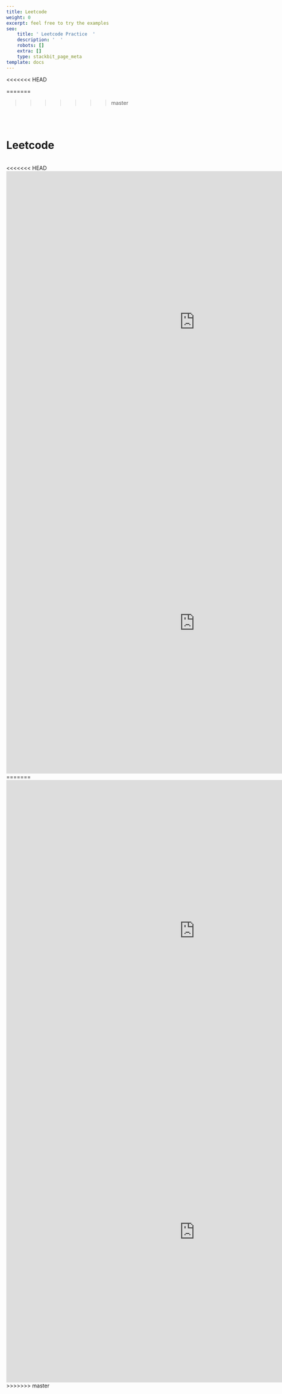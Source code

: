 ```yaml
---
title: Leetcode
weight: 0
excerpt: feel free to try the examples
seo:
    title: ' Leetcode Practice  '
    description: '  '
    robots: []
    extra: []
    type: stackbit_page_meta
template: docs
---
```


<<<<<<< HEAD

=======
>>>>>>> master
<br>
<br>
<h1>Leetcode </h1>
<br>
<<<<<<< HEAD
<iframe sandbox="allow-scripts" style="resize:both; overflow:scroll;"     style="z-index:-1!important; overflow:scroll;resize:both;"  src="https://web-dev-collaborative.github.io/Leetcode-JS-PY-MD/" width="1000px" height="800px" scrolling="yes"   frameborder="yes" loading="lazy"  allowfullscreen="true"  frameborder="0" ></iframe>

<iframe sandbox="allow-scripts" style="resize:both; overflow:scroll;"     style="z-index:-1!important; overflow:scroll;resize:both;"  src="https://web-dev-collaborative.github.io/Leetcode-JS-PY-MD/old_index.html" width="1000px" height="800px" scrolling="yes"   frameborder="yes" loading="lazy"  allowfullscreen="true"  frameborder="0" ></iframe>
=======
<iframe style="resize:both; overflow:scroll;"  sandbox="allow-scripts" style="resize:both; overflow:scroll;"     style="z-index:-1!important; overflow:scroll;resize:both;"  src="https://web-dev-collaborative.github.io/Leetcode-JS-PY-MD/" width="1000px" height="800px" scrolling="yes"   frameborder="yes" loading="lazy"  allowfullscreen="true"  frameborder="0" >
</iframe>
<br>

<iframe style="resize:both; overflow:scroll;"  sandbox="allow-scripts" style="resize:both; overflow:scroll;"     style="z-index:-1!important; overflow:scroll;resize:both;"  src="https://web-dev-collaborative.github.io/Leetcode-JS-PY-MD/old_index.html" width="1000px" height="800px" scrolling="yes"   frameborder="yes" loading="lazy"  allowfullscreen="true"  frameborder="0" >
</iframe>
<br>
>>>>>>> master
